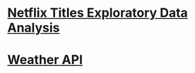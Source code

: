 # [Netflix Titles Exploratory Data Analysis](https://github.com/tgut5510/Python/blob/6162b09620736269e8a9e9ef8b0665ec495c06dd/Netflix%20Titles/Netflix%20Titles.ipynb)

# [Weather API](https://github.com/tgut5510/Python/blob/58edb6df3ff8f62e7037960ea42277d710d55724/Weather.py)
